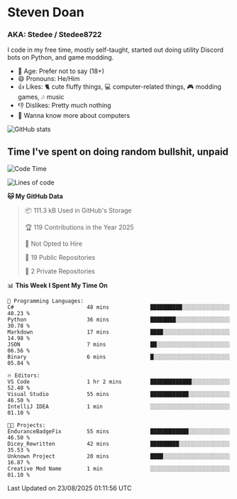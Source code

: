 # Steven Doan
### AKA: Stedee / Stedee8722
I code in my free time, mostly self-taught, started out doing utility Discord bots on Python, and game modding.

- 🤔 Age: Prefer not to say (18+)
- 😄 Pronouns: He/Him
- 👍 Likes: 🐈 cute fluffy things, 💻 computer-related things, 🎮 modding games, 🎶 music
- 👎 Dislikes: Pretty much nothing
- 🥹 Wanna know more about computers

![GitHub stats](https://github-readme-stats-iota-mocha-40.vercel.app/api?username=Stedee8722&show=prs_merged,prs_merged_percentage&show_icons=true&theme=transparent)

## Time I've spent on doing random bullshit, unpaid
<!--START_SECTION:Time I've spent on doing random bullshit, unpaid-->
![Code Time](http://img.shields.io/badge/Code%20Time-308%20hrs%2033%20mins-blue)

![Lines of code](https://img.shields.io/badge/From%20Hello%20World%20I%27ve%20Written-87.2%20thousand%20lines%20of%20code-blue)

**🐱 My GitHub Data** 

> 📦 111.3 kB Used in GitHub's Storage 
 > 
> 🏆 119 Contributions in the Year 2025
 > 
> 🚫 Not Opted to Hire
 > 
> 📜 19 Public Repositories 
 > 
> 🔑 2 Private Repositories 
 > 
📊 **This Week I Spent My Time On** 

```text
💬 Programming Languages: 
C#                       48 mins             ██████████░░░░░░░░░░░░░░░   40.23 % 
Python                   36 mins             ████████░░░░░░░░░░░░░░░░░   30.78 % 
Markdown                 17 mins             ████░░░░░░░░░░░░░░░░░░░░░   14.98 % 
JSON                     7 mins              ██░░░░░░░░░░░░░░░░░░░░░░░   06.56 % 
Binary                   6 mins              █░░░░░░░░░░░░░░░░░░░░░░░░   05.84 % 

🔥 Editors: 
VS Code                  1 hr 2 mins         █████████████░░░░░░░░░░░░   52.40 % 
Visual Studio            55 mins             ████████████░░░░░░░░░░░░░   46.50 % 
IntelliJ IDEA            1 min               ░░░░░░░░░░░░░░░░░░░░░░░░░   01.10 % 

🐱‍💻 Projects: 
EnduranceBadgeFix        55 mins             ████████████░░░░░░░░░░░░░   46.50 % 
Dicey_Rewritten          42 mins             █████████░░░░░░░░░░░░░░░░   35.53 % 
Unknown Project          20 mins             ████░░░░░░░░░░░░░░░░░░░░░   16.87 % 
Creative Mod Name        1 min               ░░░░░░░░░░░░░░░░░░░░░░░░░   01.10 % 
```


 Last Updated on 23/08/2025 01:11:56 UTC
<!--END_SECTION:Time I've spent on doing random bullshit, unpaid-->
